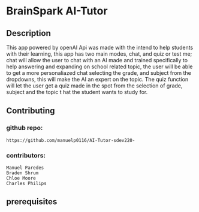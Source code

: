 # BrainSpark AI-Tutor

## Description 
This app powered by openAI Api was made with the intend to help students with their learning, this app has two main modes, chat, and quiz or test me; chat will allow 
the user to chat with an AI made and trained specifically to help answering and expanding on school related topic, the user will be able to get a more personaliazed chat
selecting the grade, and subject from the dropdowns, this will make the AI an expert on the topic. The quiz function will let the user get a quiz made in the spot from the selection of grade, subject
and the topic t hat the student wants to study for.

## Contributing

 ### github repo: 
    https://github.com/manuelp0116/AI-Tutor-sdev220-

 ### contributors: 
    Manuel Paredes
    Braden Shrum
    Chloe Moore
    Charles Philips
 

## prerequisites





